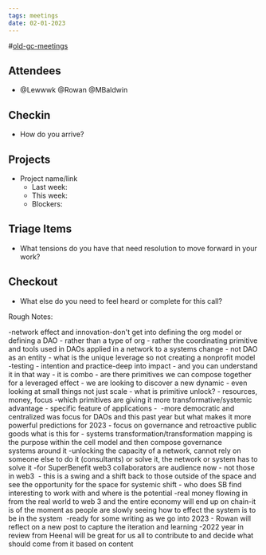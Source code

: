 ```yaml
---
tags: meetings
date: 02-01-2023
---
```

#[old-gc-meetings](/notes/general-circle/old-gc-meetings/old-gc-meetings.md) 
## Attendees
- @Lewwwk @Rowan  @MBaldwin 

## Checkin
- How do you arrive?

## Projects
- Project name/link
	- Last week:
	- This week:
	- Blockers:

## Triage Items
- What tensions do you have that need resolution to move forward in your work?

## Checkout
- What else do you need to feel heard or complete for this call?


Rough Notes:

-network effect and innovation-don't get into defining the org model or defining a DAO - rather than a type of org - rather the coordinating primitive and tools used in DAOs applied in a network to a systems change - not DAO as an entity - what is the unique leverage so not creating a nonprofit model
-testing - intention and practice-deep into impact - and you can understand it in that way - it is combo - are there primitives we can compose together for a leveraged effect - we are looking to discover a new dynamic - even looking at small things not just scale - what is primitive unlock? - resources, money, focus
-which primitives are giving it more transformative/systemic advantage - specific feature of applications - 
-more democratic and centralized was focus for DAOs and this past year but what makes it more powerful
predictions for 2023 - focus on governance and retroactive public goods
what is this for - systems transformation/transformation mapping is the purpose within the cell model and then compose governance systems around it
-unlocking the capacity of a network, cannot rely on someone else to do it (consultants) or solve it, the network or system has to solve it
-for SuperBenefit web3 collaborators are audience now - not those in web3  - this is a swing and a shift back to those outside of the space and see the opportunity for the space for systemic shift - who does SB find interesting to work with and where is the potential 
-real money flowing in from the real world to web 3 and the entire economy will end up on chain-it is of the moment as people are slowly seeing how to effect the system is to be in the system 
-ready for some writing as we go into 2023 - Rowan will reflect on a new post to capture the iteration and learning 
-2022 year in review from Heenal will be great for us all to contribute to and decide what should come from it based on content